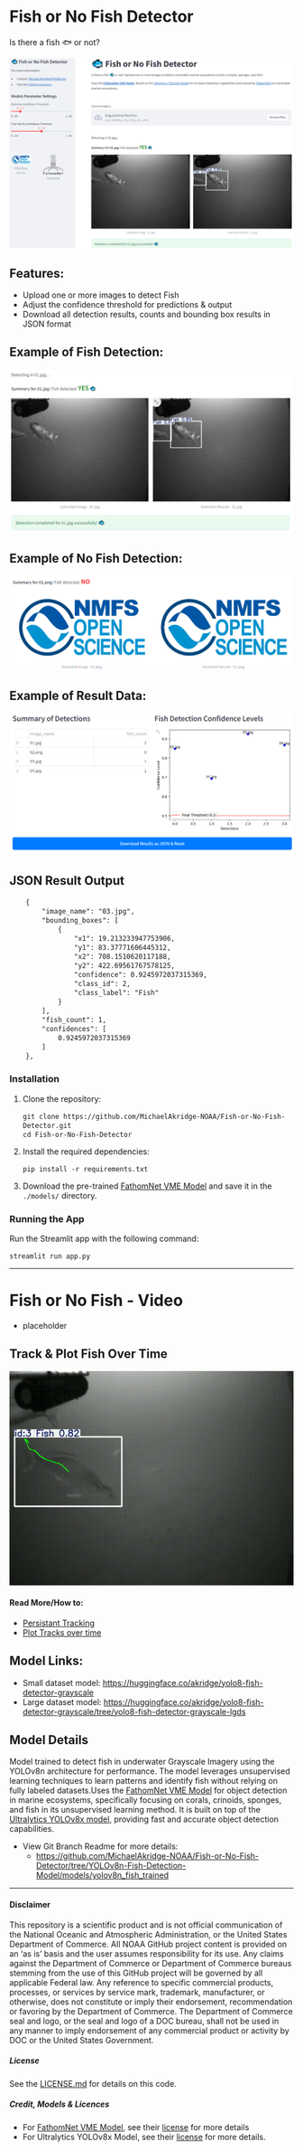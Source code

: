 # Fish or No Fish Detector
Is there a fish 🐟 or not? 

<img src="./images/screenshots/02.png"/>

## Features:
- Upload one or more images to detect Fish
- Adjust the confidence threshold for predictions & output
- Download all detection results, counts and bounding box results in JSON format

## Example of Fish Detection:
<img src="./images/screenshots/05.png"/>

## Example of No Fish Detection:
<img src="./images/screenshots/04.png"/>

## Example of Result Data:
<img src="./images/screenshots/03.png"/>

## JSON Result Output
```
    {
        "image_name": "03.jpg",
        "bounding_boxes": [
            {
                "x1": 19.213233947753906,
                "y1": 83.37771606445312,
                "x2": 708.1510620117188,
                "y2": 422.69561767578125,
                "confidence": 0.9245972037315369,
                "class_id": 2,
                "class_label": "Fish"
            }
        ],
        "fish_count": 1,
        "confidences": [
            0.9245972037315369
        ]
    },
```
### Installation
1. Clone the repository:
    ```
    git clone https://github.com/MichaelAkridge-NOAA/Fish-or-No-Fish-Detector.git
    cd Fish-or-No-Fish-Detector
    ```
2. Install the required dependencies:
    ```
    pip install -r requirements.txt
    ```
3. Download the pre-trained [FathomNet VME Model](https://huggingface.co/FathomNet/vulnerable-marine-ecosystems/blob/main/best.pt) and save it in the `./models/` directory.

### Running the App

Run the Streamlit app with the following command:
```
streamlit run app.py
```
----------
# Fish or No Fish - Video
- placeholder 

## Track & Plot Fish Over Time
![GIF description](./images/screenshots/00_video_track.gif)
#### Read More/How to:
- [Persistant Tracking](https://docs.ultralytics.com/modes/track/#persisting-tracks-loop)
- [Plot Tracks over time](https://docs.ultralytics.com/modes/track/#plotting-tracks-over-time)

## Model Links:
- Small dataset model: https://huggingface.co/akridge/yolo8-fish-detector-grayscale
- Large dataset model: https://huggingface.co/akridge/yolo8-fish-detector-grayscale/tree/yolo8-fish-detector-grayscale-lgds

## Model Details
Model trained to detect fish in underwater Grayscale Imagery using the YOLOv8n architecture for performance. The model leverages unsupervised learning techniques to learn patterns and identify fish without relying on fully labeled datasets.Uses the [FathomNet VME Model](https://huggingface.co/FathomNet/vulnerable-marine-ecosystems) for object detection in marine ecosystems, specifically focusing on corals, crinoids, sponges, and fish in its unsupervised learning method. It is built on top of the [Ultralytics YOLOv8x model](https://github.com/ultralytics/ultralytics/), providing fast and accurate object detection capabilities.
- View Git Branch Readme for more details:
    - https://github.com/MichaelAkridge-NOAA/Fish-or-No-Fish-Detector/tree/YOLOv8n-Fish-Detection-Model/models/yolov8n_fish_trained
----------
#### Disclaimer
This repository is a scientific product and is not official communication of the National Oceanic and Atmospheric Administration, or the United States Department of Commerce. All NOAA GitHub project content is provided on an ‘as is’ basis and the user assumes responsibility for its use. Any claims against the Department of Commerce or Department of Commerce bureaus stemming from the use of this GitHub project will be governed by all applicable Federal law. Any reference to specific commercial products, processes, or services by service mark, trademark, manufacturer, or otherwise, does not constitute or imply their endorsement, recommendation or favoring by the Department of Commerce. The Department of Commerce seal and logo, or the seal and logo of a DOC bureau, shall not be used in any manner to imply endorsement of any commercial product or activity by DOC or the United States Government.

##### License 
See the [LICENSE.md](./LICENSE.md) for details on this code.

##### Credit, Models & Licences
- For [FathomNet VME Model](https://huggingface.co/FathomNet/vulnerable-marine-ecosystems), see their [license](https://huggingface.co/datasets/choosealicense/licenses/blob/main/markdown/cc-by-4.0.md) for more details
- For Ultralytics YOLOv8x Model, see their [license](https://github.com/ultralytics/ultralytics/blob/main/LICENSE) for more details.  
